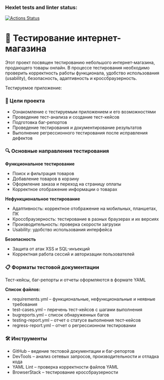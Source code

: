 ### Hexlet tests and linter status:
[![Actions Status](https://github.com/MikVito/qa-engineer-project-84/actions/workflows/hexlet-check.yml/badge.svg)](https://github.com/MikVito/qa-engineer-project-84/actions)


# 🛒 Тестирование интернет-магазина

Этот проект посвящен тестированию небольшого интернет-магазина, продающего товары онлайн.
В процессе тестирования необходимо проверить корректность работы функционала,
удобство использования (usability), безопасность, адаптивность и кроссбраузерность.

Тестируемое приложение: 

### 🎯 Цели проекта

 - Ознакомление с тестируемым приложением и его возможностями
 - Проведение тест-анализа и создание тест-кейсов
 - Подготовка баг-репортов
 - Проведение тестирования и документирование результатов
 - Выполнение регрессионного тестирования после исправления дефектов

### 🔍 Основные направления тестирования

**Функциональное тестирование**
 - Поиск и фильтрация товаров
 - Добавление товаров в корзину
 - Оформление заказа и переход на страницу оплаты
 - Корректное отображение информации о товарах 

**Нефункциональное тестирование**

 - Адаптивность: корректное отображение на мобильных, планшетах, ПК
 - Кроссбраузерность: тестирование в разных браузерах и их версиях
 - Производительность: проверка скорости загрузки
 - Usability: удобство использования интерфейса

**Безопасность**

 - Защита от атак XSS и SQL-инъекций
 - Корректная работа сессий и авторизации пользователей

### 📋 Форматы тестовой документации
Тест-кейсы, баг-репорты и отчеты оформляются в формате YAML

**Список файлов:**
 - requirements.yml – функциональные, нефункциональные и неявные требования
 - test-cases.yml – перечень тест-кейсов с шагами выполнения
 - bugreports.yml – список обнаруженных багов
 - testing-report.yml – отчет о статусе выполнения тест-кейсов
 - regress-report.yml – отчет о регрессионном тестировании

### 🛠 Инструменты

 - GitHub – ведение тестовой документации и баг-репортов
 - DevTools – анализ сетевых запросов, производительности и отладка кода
 - YAML Lint – проверка корректности файлов YAML
 - BrowserStack – тестирование кроссбраузерности